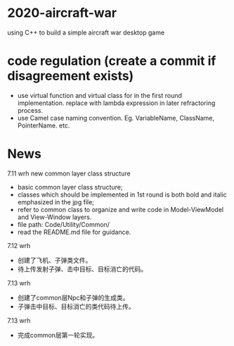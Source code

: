 # 2020-aircraft-war
using C++ to build a simple aircraft war desktop game
# code regulation (create a commit if disagreement exists)
- use virtual function and virtual class for in the first round implementation. replace with lambda expression in later refractoring process.
- use Camel case naming convention. Eg. VariableName, ClassName, PointerName. etc.
# News
7.11 wrh 
new common layer class structure
- basic common layer class structure;
- classes which should be implemented in 1st round is both bold and italic emphasized in the jpg file;
- refer to common class to organize and write code in Model-ViewModel and View-Window layers.
- file path: Code/Utility/Common/
- read the README.md file for guidance.

7.12 wrh
- 创建了飞机、子弹类文件。
- 待上传发射子弹、击中目标、目标消亡的代码。

7.13 wrh
- 创建了common层Npc和子弹的生成类。
- 子弹击中目标、目标消亡的类代码待上传。

7.13 wrh
- 完成common层第一轮实现。
